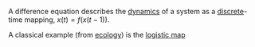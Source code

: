 A difference equation describes the [dynamics](dynamics.md) of a system as a [discrete](discrete.md)-time mapping, $x(t) = f(x(t-1))$.

A classical example (from [ecology](ecology.md)) is the [logistic map](logistic_map.md)